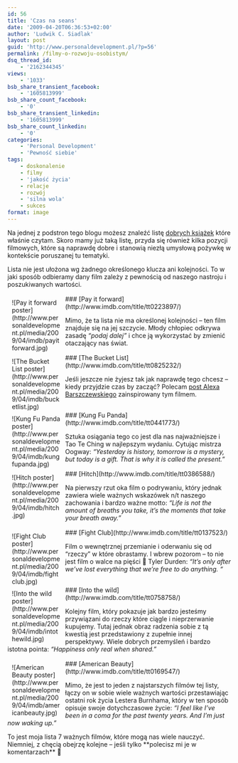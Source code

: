 ```yaml
---
id: 56
title: 'Czas na seans'
date: '2009-04-20T06:36:53+02:00'
author: 'Ludwik C. Siadlak'
layout: post
guid: 'http://www.personaldevelopment.pl/?p=56'
permalink: /filmy-o-rozwoju-osobistym/
dsq_thread_id:
    - '2162344345'
views:
    - '1033'
bsb_share_transient_facebook:
    - '1605813999'
bsb_share_count_facebook:
    - '0'
bsb_share_transient_linkedin:
    - '1605813999'
bsb_share_count_linkedin:
    - '0'
categories:
    - 'Personal Development'
    - 'Pewność siebie'
tags:
    - doskonalenie
    - filmy
    - 'jakość życia'
    - relacje
    - rozwój
    - 'silna wola'
    - sukces
format: image
---
```


Na jednej z podstron tego blogu możesz znaleźć listę [dobrych książek](http://www.personaldevelopment.pl/dobre-ksiazki) które właśnie czytam. Skoro mamy już taką listę, przyda się również kilka pozycji filmowych, które są naprawdę dobre i stanowią niezłą umysłową pożywkę w kontekście poruszanej tu tematyki.

Lista nie jest ułożona wg żadnego określonego klucza ani kolejności. To w jaki sposób odbieramy dany film zależy z pewnością od naszego nastroju i poszukiwanych wartości.

<div><div style="padding: 10px 10px 0pt;width: 110px;float: left">![Pay it forward poster](http://www.personaldevelopment.pl/media/2009/04/imdb/payitforward.jpg)</div><div style="text-align:left;padding-top:2px">### [Pay it forward](http://www.imdb.com/title/tt0223897/)

Mimo, że ta lista nie ma określonej kolejności – ten film znajduje się na jej szczycie. Młody chłopiec odkrywa zasadę *“podaj dalej”* i chce ją wykorzystać by zmienić otaczający nas świat.

</div></div><div style="clear:both"></div><div><div style="padding: 10px 10px 0pt;width: 110px;float: left">![The Bucket List poster](http://www.personaldevelopment.pl/media/2009/04/imdb/bucketlist.jpg)</div><div style="text-align:left;padding-top:2px">### [The Bucket List](http://www.imdb.com/title/tt0825232/)

Jeśli jeszcze nie żyjesz tak jak naprawdę tego chcesz – kiedy przyjdzie czas by zacząć? Polecam [post Alexa Barszczewskiego](http://alexba.eu/2009-02-08/rozwoj-kariera-praca/dwa-pytania/) zainspirowany tym filmem.

</div></div><div style="clear:both"></div><div><div style="padding: 10px 10px 0pt;width: 110px;float: left">![Kung Fu Panda poster](http://www.personaldevelopment.pl/media/2009/04/imdb/kungfupanda.jpg)</div><div style="text-align:left;padding-top:2px">### [Kung Fu Panda](http://www.imdb.com/title/tt0441773/)

Sztuka osiągania tego co jest dla nas najważniejsze i Tao Te Ching w najlepszym wydaniu. Cytując mistrza Oogway:  *“Yesterday is history, tomorrow is a mystery, but today is a gift. That is why it is called the present.”*

</div></div><div style="clear:both"></div><div><div style="padding: 10px 10px 0pt;width: 110px;float: left">![Hitch poster](http://www.personaldevelopment.pl/media/2009/04/imdb/hitch.jpg)</div><div style="text-align:left;padding-top:2px">### [Hitch](http://www.imdb.com/title/tt0386588/)

Na pierwszy rzut oka film o podrywaniu, który jednak zawiera wiele ważnych wskazówek n/t naszego zachowania i bardzo ważne motto: *“Life is not the amount of breaths you take, it’s the moments that take your breath away.”*

</div></div><div style="clear:both"></div><div><div style="padding: 10px 10px 0pt;width: 110px;float: left">![Fight Club poster](http://www.personaldevelopment.pl/media/2009/04/imdb/fightclub.jpg)</div><div style="text-align:left;padding-top:2px">### [Fight Club](http://www.imdb.com/title/tt0137523/)

Film o wewnętrznej przemianie i oderwaniu się od “rzeczy” w które obrastamy. I wbrew pozorom – to nie jest film o walce na pięści 🙂 Tyler Durden: *“It’s only after we’ve lost everything that we’re free to do anything. “*

</div></div><div style="clear:both"></div><div><div style="padding: 10px 10px 0pt;width: 110px;float: left">![Into the wild poster](http://www.personaldevelopment.pl/media/2009/04/imdb/intothewild.jpg)</div><div style="text-align:left;padding-top:2px">### [Into the wild](http://www.imdb.com/title/tt0758758/)

Kolejny film, który pokazuje jak bardzo jesteśmy przywiązani do rzeczy które ciągle i nieprzerwanie kupujemy. Tutaj jednak obraz radzenia sobie z tą kwestią jest przedstawiony z zupełnie innej perspektywy. Wiele dobrych przemyśleń i bardzo istotna pointa: *“Happiness only real when shared.”*

</div></div><div style="clear:both"></div><div><div style="padding: 10px 10px 0 10px;width: 110px;float: left">![American Beauty poster](http://www.personaldevelopment.pl/media/2009/04/imdb/americanbeauty.jpg)</div><div style="text-align:left;padding-top:2px">### [American Beauty](http://www.imdb.com/title/tt0169547/)

Mimo, że jest to jeden z najstarszych filmów tej listy, łączy on w sobie wiele ważnych wartości przestawiając ostatni rok życia Lestera Burnhama, który w ten sposób opisuje swoje dotychczasowe życie: *“I feel like I’ve been in a coma for the past twenty years. And I’m just now waking up.”*

</div></div><div style="clear:both"></div>To jest moja lista 7 ważnych filmów, które mogą nas wiele nauczyć. Niemniej, z chęcią obejrzę kolejne – jeśli tylko **polecisz mi je w komentarzach** 🙂